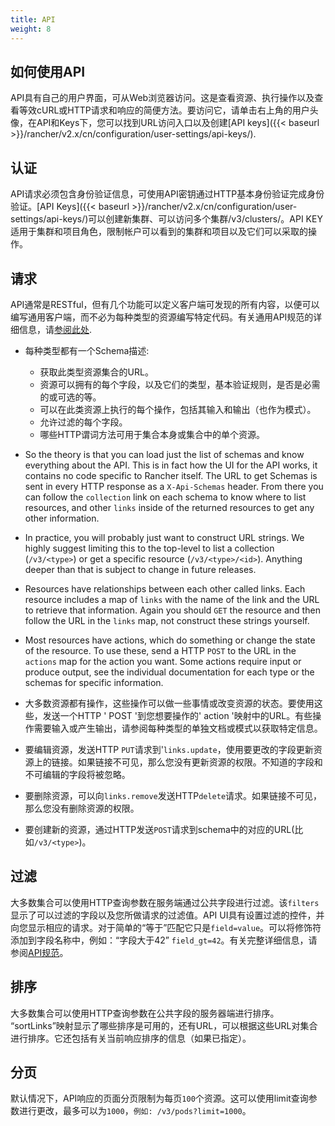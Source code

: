 ```yaml
---
title: API
weight: 8
---
```


## 如何使用API

API具有自己的用户界面，可从Web浏览器访问。这是查看资源、执行操作以及查看等效cURL或HTTP请求和响应的简便方法。要访问它，请单击右上角的用户头像，在API和Keys下，您可以找到URL访问入口以及创建[API keys]({{< baseurl >}}/rancher/v2.x/cn/configuration/user-settings/api-keys/).

## 认证

API请求必须包含身份验证信息，可使用API密钥通过HTTP基本身份验证完成身份验证。[API Keys]({{< baseurl >}}/rancher/v2.x/cn/configuration/user-settings/api-keys/)可以创建新集群、可以访问多个集群/v3/clusters/。API KEY适用于集群和项目角色，限制帐户可以看到的集群和项目以及它们可以采取的操作。

## 请求

API通常是RESTful，但有几个功能可以定义客户端可发现的所有内容，以便可以编写通用客户端，而不必为每种类型的资源编写特定代码。有关通用API规范的详细信息，请[参阅此处](https://github.com/rancher/api-spec/blob/master/specification.md).

- 每种类型都有一个Schema描述:
  - 获取此类型资源集合的URL。
  - 资源可以拥有的每个字段，以及它们的类型，基本验证规则，是否是必需的或可选的等。
  - 可以在此类资源上执行的每个操作，包括其输入和输出（也作为模式）。
  - 允许过滤的每个字段。
  - 哪些HTTP谓词方法可用于集合本身或集合中的单个资源。

- So the theory is that you can load just the list of schemas and know everything about the API.  This is in fact how the UI for the API works, it contains no code specific to Rancher itself.  The URL to get Schemas is sent in every HTTP response as a `X-Api-Schemas` header.  From there you can follow the `collection` link on each schema to know where to list resources, and other `links` inside of the returned resources to get any other information.

- In practice, you will probably just want to construct URL strings.  We highly suggest limiting this to the top-level to list a collection (`/v3/<type>`) or get a specific resource (`/v3/<type>/<id>`).  Anything deeper than that is subject to change in future releases.

- Resources have relationships between each other called links.  Each resource includes a map of `links` with the name of the link and the URL to retrieve that information.  Again you should `GET` the resource and then follow the URL in the `links` map, not construct these strings yourself.

- Most resources have actions, which do something or change the state of the resource.  To use these, send a HTTP `POST` to the URL in the `actions` map for the action you want.  Some actions require input or produce output, see the individual documentation for each type or the schemas for specific information.
- 大多数资源都有操作，这些操作可以做一些事情或改变资源的状态。要使用这些，发送一个HTTP ' POST '到您想要操作的' action '映射中的URL。有些操作需要输入或产生输出，请参阅每种类型的单独文档或模式以获取特定信息。

- 要编辑资源，发送HTTP `PUT`请求到'`links.update`，使用要更改的字段更新资源上的链接。如果链接不可见，那么您没有更新资源的权限。不知道的字段和不可编辑的字段将被忽略。
- 要删除资源，可以向`links.remove`发送HTTP`delete`请求。如果链接不可见，那么您没有删除资源的权限。
- 要创建新的资源，通过HTTP发送`POST`请求到schema中的对应的URL(比如`/v3/<type>`)。

## 过滤

大多数集合可以使用HTTP查询参数在服务端通过公共字段进行过滤。该`filters`显示了可以过滤的字段以及您所做请求的过滤值。API UI具有设置过滤的控件，并向您显示相应的请求。对于简单的“等于”匹配它只是`field=value`。可以将修饰符添加到字段名称中，例如：“字段大于42” `field_gt=42`。有关完整详细信息，请参阅[API规范](https://github.com/rancher/api-spec/blob/master/specification.md#filtering)。

## 排序

大多数集合可以使用HTTP查询参数在公共字段的服务器端进行排序。 “sortLinks”映射显示了哪些排序是可用的，还有URL，可以根据这些URL对集合进行排序。它还包括有关当前响应排序的信息（如果已指定）。

## 分页

默认情况下，API响应的页面分页限制为每页`100`个资源。这可以使用limit查询参数进行更改，最多可以为`1000`，`例如: /v3/pods?limit=1000`。